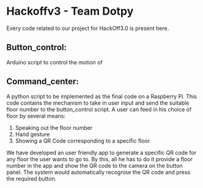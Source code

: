 # Hackoffv3 - Team Dotpy
Every code related to our project for HackOff3.0 is present here.

## Button_control:
Arduino script to control the motion of 

## Command_center:
A python script to be implemented as the final code on a Raspberry Pi. This code contains the mechanism to take in user input and send the suitable floor number to the button_control script. 
A user can feed in his choice of floor by several means:
1) Speaking out the floor number
2) Hand gesture
3) Showing a QR Code corresponding to a specific floor

We have developed an user friendly app to generate a specific QR code for any floor the user wants to go to. 
By this, all he has to do it provide a floor number in the app and show the QR code to the camera on the button panel. The system would automatically recognise the QR code and press the required button.

